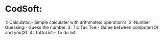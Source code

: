 # CodSoft: 
1: Calculator:- Simple calculater with arithmateic operation's.
2: Number Guessing:- Guess the number.
3: Tic Tac Toe:- Game between computer(O) and you(X).
4: ToDoList:- To do list.
